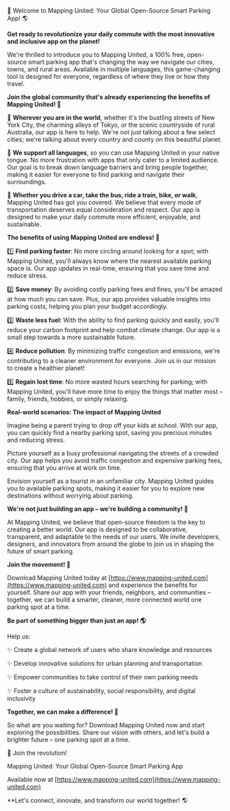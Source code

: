 🚀 Welcome to Mapping United: Your Global Open-Source Smart Parking App! 🌎

**Get ready to revolutionize your daily commute with the most innovative and inclusive app on the planet!**

We're thrilled to introduce you to Mapping United, a 100% free, open-source smart parking app that's changing the way we navigate our cities, towns, and rural areas. Available in multiple languages, this game-changing tool is designed for everyone, regardless of where they live or how they travel.

**Join the global community that's already experiencing the benefits of Mapping United! 🌟**

📍 **Wherever you are in the world**, whether it's the bustling streets of New York City, the charming alleys of Tokyo, or the scenic countryside of rural Australia, our app is here to help. We're not just talking about a few select cities; we're talking about every country and county on this beautiful planet.

💬 **We support all languages**, so you can use Mapping United in your native tongue. No more frustration with apps that only cater to a limited audience. Our goal is to break down language barriers and bring people together, making it easier for everyone to find parking and navigate their surroundings.

👥 **Whether you drive a car, take the bus, ride a train, bike, or walk**, Mapping United has got you covered. We believe that every mode of transportation deserves equal consideration and respect. Our app is designed to make your daily commute more efficient, enjoyable, and sustainable.

**The benefits of using Mapping United are endless! 🤯**

1️⃣ **Find parking faster**: No more circling around looking for a spot; with Mapping United, you'll always know where the nearest available parking space is. Our app updates in real-time, ensuring that you save time and reduce stress.

2️⃣ **Save money**: By avoiding costly parking fees and fines, you'll be amazed at how much you can save. Plus, our app provides valuable insights into parking costs, helping you plan your budget accordingly.

3️⃣ **Waste less fuel**: With the ability to find parking quickly and easily, you'll reduce your carbon footprint and help combat climate change. Our app is a small step towards a more sustainable future.

4️⃣ **Reduce pollution**: By minimizing traffic congestion and emissions, we're contributing to a cleaner environment for everyone. Join us in our mission to create a healthier planet!

5️⃣ **Regain lost time**: No more wasted hours searching for parking; with Mapping United, you'll have more time to enjoy the things that matter most – family, friends, hobbies, or simply relaxing.

**Real-world scenarios: The impact of Mapping United**

Imagine being a parent trying to drop off your kids at school. With our app, you can quickly find a nearby parking spot, saving you precious minutes and reducing stress.

 Picture yourself as a busy professional navigating the streets of a crowded city. Our app helps you avoid traffic congestion and expensive parking fees, ensuring that you arrive at work on time.

Envision yourself as a tourist in an unfamiliar city. Mapping United guides you to available parking spots, making it easier for you to explore new destinations without worrying about parking.

**We're not just building an app – we're building a community! 🌈**

At Mapping United, we believe that open-source freedom is the key to creating a better world. Our app is designed to be collaborative, transparent, and adaptable to the needs of our users. We invite developers, designers, and innovators from around the globe to join us in shaping the future of smart parking.

**Join the movement! 🚀**

Download Mapping United today at [https://www.mapping-united.com](https://www.mapping-united.com) and experience the benefits for yourself. Share our app with your friends, neighbors, and communities – together, we can build a smarter, cleaner, more connected world one parking spot at a time.

**Be part of something bigger than just an app! 🌎**

Help us:

✨ Create a global network of users who share knowledge and resources

✨ Develop innovative solutions for urban planning and transportation

✨ Empower communities to take control of their own parking needs

✨ Foster a culture of sustainability, social responsibility, and digital inclusivity

**Together, we can make a difference! 🌟**

So what are you waiting for? Download Mapping United now and start exploring the possibilities. Share our vision with others, and let's build a brighter future – one parking spot at a time.

🚀 Join the revolution!

 Mapping United: Your Global Open-Source Smart Parking App

 Available now at [https://www.mapping-united.com](https://www.mapping-united.com)

**Let's connect, innovate, and transform our world together! 🌎